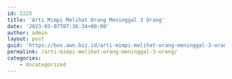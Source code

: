 ```yaml
---
id: 2225
title: 'Arti Mimpi Melihat Orang Meninggal 3 Orang'
date: '2023-03-07T07:36:34+00:00'
author: admin
layout: post
guid: 'https://bos.awn.biz.id/arti-mimpi-melihat-orang-meninggal-3-orang/'
permalink: /arti-mimpi-melihat-orang-meninggal-3-orang/
categories:
    - Uncategorized
---
```


